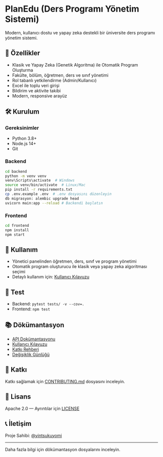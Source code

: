 # PlanEdu (Ders Programı Yönetim Sistemi)

Modern, kullanıcı dostu ve yapay zeka destekli bir üniversite ders programı yönetim sistemi.

## 🚀 Özellikler
- Klasik ve Yapay Zeka (Genetik Algoritma) ile Otomatik Program Oluşturma
- Fakülte, bölüm, öğretmen, ders ve sınıf yönetimi
- Rol tabanlı yetkilendirme (Admin/Kullanıcı)
- Excel ile toplu veri girişi
- Bildirim ve aktivite takibi
- Modern, responsive arayüz

## 🛠️ Kurulum

### Gereksinimler
- Python 3.8+
- Node.js 14+
- Git

### Backend
```bash
cd backend
python -m venv venv
venv\Scripts\activate  # Windows
source venv/bin/activate  # Linux/Mac
pip install -r requirements.txt
cp .env.example .env  # .env dosyasını düzenleyin
db migrasyon: alembic upgrade head
uvicorn main:app --reload # Backendi başlatın
```

### Frontend
```bash
cd frontend
npm install
npm start
```

## 📖 Kullanım
- Yönetici panelinden öğretmen, ders, sınıf ve program yönetimi
- Otomatik program oluşturucu ile klasik veya yapay zeka algoritması seçimi
- Detaylı kullanım için: [Kullanıcı Kılavuzu](USER_GUIDE.md)

## 🧪 Test
- Backend: `pytest tests/ -v --cov=.`
- Frontend: `npm test`

## 📚 Dökümantasyon
- [API Dokümantasyonu](API.md)
- [Kullanıcı Kılavuzu](USER_GUIDE.md)
- [Katkı Rehberi](CONTRIBUTING.md)
- [Değişiklik Günlüğü](CHANGELOG.md)

## 🤝 Katkı
Katkı sağlamak için [CONTRIBUTING.md](CONTRIBUTING.md) dosyasını inceleyin.

## 📄 Lisans
Apache 2.0 — Ayrıntılar için [LICENSE](LICENSE)

## 📞 İletişim
Proje Sahibi: [@yintsukuyomi](https://github.com/yintsukuyomi)

---
Daha fazla bilgi için dökümantasyon dosyalarını inceleyin.

